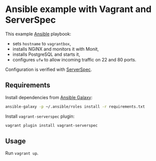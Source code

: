 # Ansible example with Vagrant and ServerSpec

This example [Ansible](http://www.ansible.com/home) playbook:

* sets `hostname` to `vagrantbox`,
* installs NGiNX and monitors it with Monit,
* installs PostgreSQL and starts it,
* configures `ufw` to allow incoming traffic on 22 and 80 ports.

Configuration is verified with [ServerSpec](http://serverspec.org/).

## Requirements

Install dependencies from [Ansible Galaxy](https://galaxy.ansible.com/):

```bash
ansible-galaxy -p ~/.ansible/roles install -r requirements.txt
```

Install `vagrant-serverspec` plugin:

```bash
vagrant plugin install vagrant-serverspec
```

## Usage

Run `vagrant up`.
